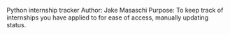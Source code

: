 Python internship tracker
Author: Jake Masaschi
Purpose: To keep track of internships you have applied to for ease of access, manually updating status.
